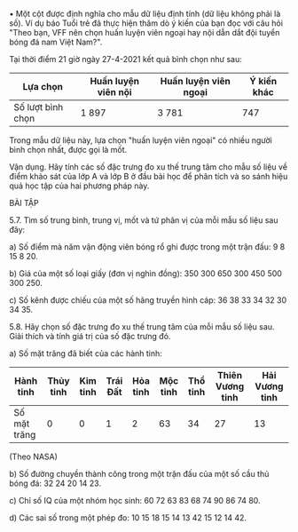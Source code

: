 • Một cột được định nghĩa cho mẫu dữ liệu định tính (dữ liệu không phải là số). Ví dụ báo Tuổi trẻ đã thực hiện thăm dò ý kiến của bạn đọc với câu hỏi "Theo bạn, VFF nên chọn huấn luyện viên ngoại hay nội dẫn dắt đội tuyển bóng đá nam Việt Nam?".

Tại thời điểm 21 giờ ngày 27-4-2021 kết quả bình chọn như sau:

Lựa chọn | Huấn luyện viên nội | Huấn luyện viên ngoại | Ý kiến khác
--- | --- | --- | ---
Số lượt bình chọn | 1 897 | 3 781 | 747

Trong mẫu dữ liệu này, lựa chọn "huấn luyện viên ngoại" có nhiều người bình chọn nhất, được gọi là mốt.

Vận dụng. Hãy tính các số đặc trưng đo xu thế trung tâm cho mẫu số liệu về điểm khảo sát của lớp A và lớp B ở đầu bài học để phân tích và so sánh hiệu quả học tập của hai phương pháp này.

BÀI TẬP

5.7. Tìm số trung bình, trung vị, mốt và tứ phân vị của mỗi mẫu số liệu sau đây:

a) Số điểm mà năm vận động viên bóng rổ ghi được trong một trận đấu:
   9   8   15   8   20.

b) Giá của một số loại giấy (đơn vị nghìn đồng):
   350   300   650   300   450   500   300   250.

c) Số kênh được chiếu của một số hãng truyền hình cáp:
   36   38   33   34   32   30   34   35.

5.8. Hãy chọn số đặc trưng đo xu thế trung tâm của mỗi mẫu số liệu sau. Giải thích và tính giá trị của số đặc trưng đó.

a) Số mặt trăng đã biết của các hành tinh:

Hành tinh | Thủy tinh | Kim tinh | Trái Đất | Hỏa tinh | Mộc tinh | Thổ tinh | Thiên Vương tinh | Hải Vương tinh
--- | --- | --- | --- | --- | --- | --- | --- | ---
Số mặt trăng | 0 | 0 | 1 | 2 | 63 | 34 | 27 | 13

(Theo NASA)

b) Số đường chuyền thành công trong một trận đấu của một số cầu thủ bóng đá:
   32 24 20 14 23.

c) Chỉ số IQ của một nhóm học sinh: 60 72 63 83 68 74 90 86 74 80.

d) Các sai số trong một phép đo: 10 15 18 15 14 13 42 15 12 14 42.
